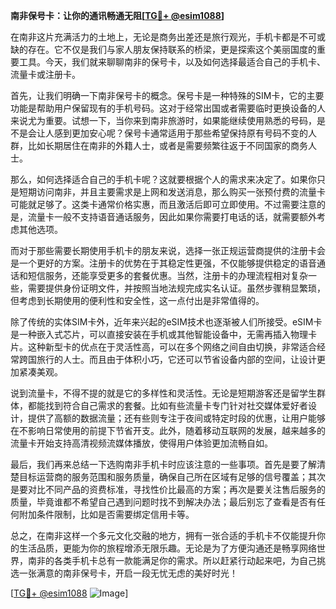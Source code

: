**南非保号卡：让你的通讯畅通无阻[[TG💪+ @esim1088](https://t.me/s/esim1088)]**

在南非这片充满活力的土地上，无论是商务出差还是旅行观光，手机卡都是不可或缺的存在。它不仅是我们与家人朋友保持联系的桥梁，更是探索这个美丽国度的重要工具。今天，我们就来聊聊南非的保号卡，以及如何选择最适合自己的手机卡、流量卡或注册卡。

首先，让我们明确一下南非保号卡的概念。保号卡是一种特殊的SIM卡，它的主要功能是帮助用户保留现有的手机号码。这对于经常出国或者需要临时更换设备的人来说尤为重要。试想一下，当你来到南非旅游时，如果能继续使用熟悉的号码，是不是会让人感到更加安心呢？保号卡通常适用于那些希望保持原有号码不变的人群，比如长期居住在南非的外籍人士，或者是需要频繁往返于不同国家的商务人士。

那么，如何选择适合自己的手机卡呢？这就要根据个人的需求来决定了。如果你只是短期访问南非，并且主要需求是上网和发送消息，那么购买一张预付费的流量卡可能就足够了。这类卡通常价格实惠，而且激活后即可立即使用。不过需要注意的是，流量卡一般不支持语音通话服务，因此如果你需要打电话的话，就需要额外考虑其他选项。

而对于那些需要长期使用手机卡的朋友来说，选择一张正规运营商提供的注册卡会是一个更好的方案。注册卡的优势在于其稳定性更强，不仅能够提供稳定的语音通话和短信服务，还能享受更多的套餐优惠。当然，注册卡的办理流程相对复杂一些，需要提供身份证明文件，并按照当地法规完成实名认证。虽然步骤稍显繁琐，但考虑到长期使用的便利性和安全性，这一点付出是非常值得的。

除了传统的实体SIM卡外，近年来兴起的eSIM技术也逐渐被人们所接受。eSIM卡是一种嵌入式芯片，可以直接安装在手机或其他智能设备中，无需再插入物理卡片。这种新型卡的优点在于灵活性高，可以在多个网络之间自由切换，非常适合经常跨国旅行的人士。而且由于体积小巧，它还可以节省设备内部的空间，让设计更加紧凑美观。

说到流量卡，不得不提的就是它的多样性和灵活性。无论是短期游客还是留学生群体，都能找到符合自己需求的套餐。比如有些流量卡专门针对社交媒体爱好者设计，提供了高额的数据流量；还有些则专注于夜间或特定时段的优惠，让用户能够在不影响日常使用的前提下节省开支。此外，随着移动互联网的发展，越来越多的流量卡开始支持高清视频流媒体播放，使得用户体验更加流畅自如。

最后，我们再来总结一下选购南非手机卡时应该注意的一些事项。首先是要了解清楚目标运营商的服务范围和服务质量，确保自己所在区域有足够的信号覆盖；其次是要对比不同产品的资费标准，寻找性价比最高的方案；再次是要关注售后服务的质量，毕竟谁都不希望自己遇到问题时找不到解决办法；最后别忘了查看是否有任何附加条件限制，比如是否需要绑定信用卡等。

总之，在南非这样一个多元文化交融的地方，拥有一张合适的手机卡不仅能提升你的生活品质，更能为你的旅程增添无限乐趣。无论是为了方便沟通还是畅享网络世界，南非的各类手机卡总有一款能满足你的需求。所以赶紧行动起来吧，为自己挑选一张满意的南非保号卡，开启一段无忧无虑的美好时光！

[[TG💪+ @esim1088](https://t.me/s/esim1088) ![Image](https://i.postimg.cc/4NQfJmqS/Snipaste-2025-05-13-00-14-12.png)]